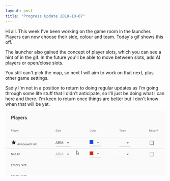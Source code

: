 ```yaml
---
layout: post
title: "Progress Update 2018-10-07"
---
```


Hi all. This week I've been working on the game room in the launcher. Players can now choose their side, colour and team. Today's gif shows this off.

The launcher also gained the concept of player slots, which you can see a hint of in the gif. In the future you'll be able to move between slots, add AI players or open/close slots.

You still can't pick the map, so next I will aim to work on that next, plus other game settings.

Sadly I'm not in a position to return to doing regular updates as I'm going through some life stuff that I didn't anticipate, so I'll just be doing what I can here and there. I'm keen to return once things are better but I don't know when that will be yet.

![2018-10-07-progress](/pics/progress-2018-10-07.gif)
